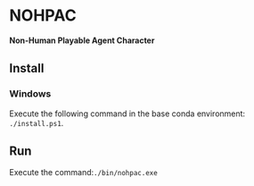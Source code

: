 # NOHPAC
**Non-Human Playable Agent Character**


## Install
### Windows
Execute the following command in the base conda environment: `./install.ps1`.
## Run
Execute the command:`./bin/nohpac.exe`